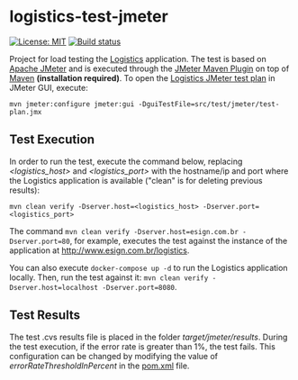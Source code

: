 # logistics-test-jmeter

[![License: MIT](https://img.shields.io/badge/License-MIT-yellow.svg)](https://opensource.org/licenses/MIT) [![Build status](https://github.com/esign-consulting/logistics-test-jmeter/workflows/Java%20CI/badge.svg)](https://github.com/esign-consulting/logistics-test-jmeter/actions?query=workflow%3A%22Java+CI%22)

Project for load testing the [Logistics](https://github.com/esign-consulting/logistics) application. The test is based on [Apache JMeter](https://jmeter.apache.org) and is executed through the [JMeter Maven Plugin](https://github.com/jmeter-maven-plugin/jmeter-maven-plugin) on top of [Maven](https://maven.apache.org) **(installation required)**. To open the [Logistics JMeter test plan](src/test/jmeter/test-plan.jmx) in JMeter GUI, execute:

`mvn jmeter:configure jmeter:gui -DguiTestFile=src/test/jmeter/test-plan.jmx`

## Test Execution

In order to run the test, execute the command below, replacing *<logistics_host>* and *<logistics_port>* with the hostname/ip and port where the Logistics application is available ("clean" is for deleting previous results):

`mvn clean verify -Dserver.host=<logistics_host> -Dserver.port=<logistics_port>`

The command `mvn clean verify -Dserver.host=esign.com.br -Dserver.port=80`, for example, executes the test against the instance of the application at <http://www.esign.com.br/logistics>.

You can also execute `docker-compose up -d` to run the Logistics application locally. Then, run the test against it: `mvn clean verify -Dserver.host=localhost -Dserver.port=8080`.

## Test Results

The test .cvs results file is placed in the folder *target/jmeter/results*. During the test execution, if the error rate is greater than 1%, the test fails. This configuration can be changed by modifying the value of *errorRateThresholdInPercent* in the [pom.xml](pom.xml) file.
